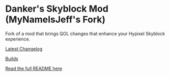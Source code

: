 # Danker's Skyblock Mod (MyNameIsJeff's Fork)
Fork of a mod that brings QOL changes that enhance your Hypixel Skyblock experience.

[Latest Changelog](https://github.com/bowser0000/SkyblockMod/pull/62)

[Builds](https://github.com/My-Name-Is-Jeff/SkyblockMod/actions?query=is%3Asuccess+workflow%3A%22Compile+Beta+Mod%22)

[Read the full README here](https://github.com/My-Name-Is-Jeff/SkyblockMod/blob/development/README.md)
